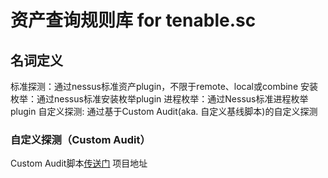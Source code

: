 # 资产查询规则库 for tenable.sc

## 名词定义

标准探测：通过nessus标准资产plugin，不限于remote、local或combine
安装枚举：通过nessus标准安装枚举plugin
进程枚举：通过Nessus标准进程枚举plugin
自定义探测: 通过基于Custom Audit(aka. 自定义基线脚本)的自定义探测

### 自定义探测（Custom Audit）

Custom Audit脚本[传送门]
项目地址


[传送门]: https://github.com/shawntns/ns_custom_audit/blob/master/asset_discovery.audit